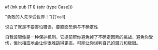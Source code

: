 #! (ink pub (T i) (attr (type Case)))

“勇敢的人先享受世界！”[打call]​

说白了就是不要害怕错误，要直面恐惧与不确定性​

自我设限像是一种保护机制，它提前帮你避免掉了不确定因素的挑战，避免你受伤，但也相应地会让你很难跳得更高，可能让你误判自己的潜力和极限。​